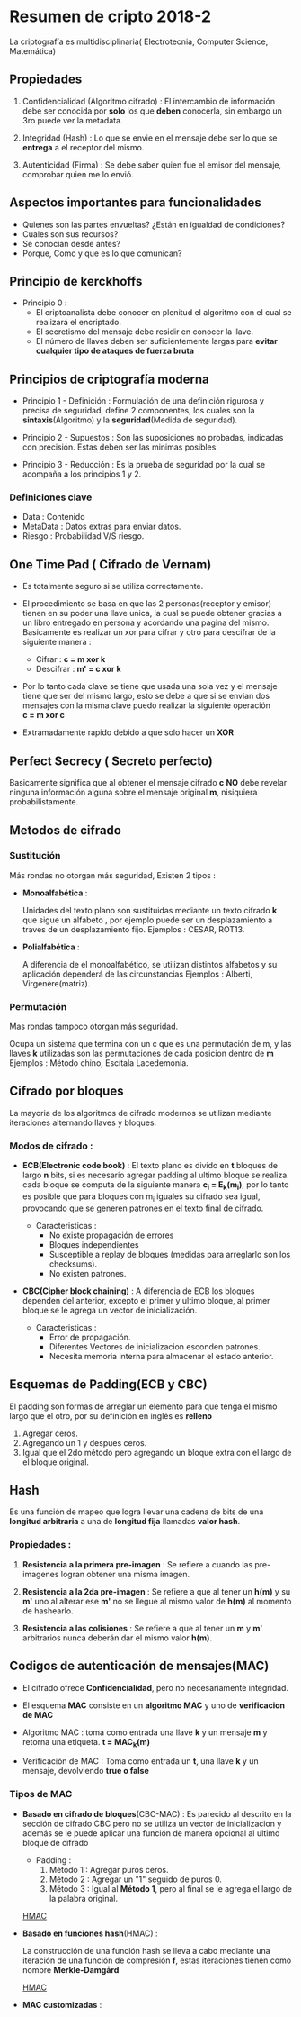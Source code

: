 # Resumen de cripto 2018-2
La criptografía es multidisciplinaria( Electrotecnia, Computer Science, Matemática)

## Propiedades

  1. Confidencialidad (Algoritmo cifrado) : El intercambio de información debe ser conocida por **solo** los que **deben** conocerla, sin embargo un 3ro puede ver la metadata.

  2. Integridad (Hash) : Lo que se envie en el mensaje debe ser lo que se **entrega** a el receptor del mismo.

  3. Autenticidad (Firma) : Se debe saber quien fue el emisor del mensaje, comprobar quien me lo envió.

## Aspectos importantes para funcionalidades

 * Quienes son las partes envueltas? ¿Están en igualdad de condiciones?
 * Cuales son sus recursos?
 * Se conocian desde antes?
 * Porque, Como y que es lo que comunican?

## Principio de kerckhoffs

- Principio 0 :
  - El criptoanalista debe conocer en plenitud el algoritmo con el cual se realizará el encriptado.
  - El secretismo del mensaje debe residir en conocer la llave.
  - El número de llaves deben ser suficientemente largas para **evitar cualquier tipo de ataques de fuerza bruta**

## Principios de criptografía moderna

  - Principio 1 - Definición : Formulación de una definición rigurosa y precisa de seguridad, define 2 componentes, los cuales son la **sintaxis**(Algoritmo) y la **seguridad**(Medida de seguridad).

  - Principio 2 - Supuestos : Son las suposiciones no probadas, indicadas con precisión. Estas deben ser las minimas posibles.

  - Principio 3 - Reducción : Es la prueba de seguridad por la cual se acompaña a los principios 1 y 2.


### Definiciones clave
  - Data : Contenido
  - MetaData : Datos extras para enviar datos.
  - Riesgo : Probabilidad V/S riesgo.


## One Time Pad ( Cifrado de Vernam)

- Es totalmente seguro si se utiliza correctamente.

- El procedimiento se basa en que las 2 personas(receptor y emisor) tienen en su poder una llave unica, la cual  se puede obtener gracias a un libro entregado en persona y acordando una pagina del mismo. Basicamente es realizar un xor para cifrar y otro para descifrar de la siguiente manera :

  * Cifrar : **c = m xor k**
  * Descifrar : **m' = c xor k**

- Por lo tanto cada clave se tiene que usada una sola vez y el mensaje tiene que ser del mismo largo, esto se debe a que si se envian dos mensajes con la misma clave puedo realizar la siguiente operación  
**c = m xor c**

- Extramadamente rapido debido a que solo hacer un **XOR**

## Perfect Secrecy ( Secreto perfecto)

Basicamente significa que al obtener el mensaje cifrado **c** **NO** debe revelar ninguna información alguna sobre el mensaje original **m**, nisiquiera probabilistamente.


## Metodos de cifrado

### Sustitución
Más rondas no otorgan más seguridad, Existen 2 tipos  :

- **Monoalfabética** :

  Unidades del texto plano son sustituidas mediante un texto cifrado **k** que sigue un alfabeto , por ejemplo puede ser un desplazamiento a traves de un desplazamiento fijo.
  Ejemplos : CESAR, ROT13.

- **Polialfabética** :

  A diferencia de el monoalfabético, se utilizan distintos alfabetos y su aplicación dependerá de las circunstancias
  Ejemplos : Alberti, Virgenère(matriz).

### Permutación
Mas rondas tampoco otorgan más seguridad.

Ocupa un sistema que termina con un c que es una permutación de m, y las llaves **k** utilizadas son las permutaciones de cada posicion dentro de **m**
Ejemplos : Método chino, Escítala Lacedemonia.

## Cifrado por bloques

La mayoria de los algoritmos de cifrado modernos se utilizan mediante iteraciones alternando llaves y bloques.

### Modos de cifrado :

- **ECB(Electronic code book)** :
  El texto plano es divido en **t** bloques de largo **n** bits, si es necesario agregar padding al ultimo bloque se realiza. cada bloque se computa de la siguiente manera **c<sub>i</sub> = E<sub>k</sub>(m<sub>i</sub>)**, por lo tanto es posible que para bloques con m<sub>i</sub> iguales su cifrado sea igual, provocando que se generen patrones en el texto final de cifrado.
  * Caracteristicas :
    - No existe propagación de errores
    - Bloques independientes
    - Susceptible a replay de bloques (medidas para arreglarlo son los checksums).
    - No existen patrones.

- **CBC(Cipher block chaining)** :
  A diferencia de ECB los bloques dependen del anterior, excepto el primer y ultimo bloque, al primer bloque se le agrega un vector de inicialización.
  * Caracteristicas :
    - Error de propagación.
    - Diferentes Vectores de inicializacion esconden patrones.
    - Necesita memoria interna para almacenar el estado anterior.

## Esquemas de Padding(ECB y CBC)

 El padding son formas de arreglar un elemento para que tenga el mismo largo que el otro, por su definición en inglés es **relleno**

 1. Agregar ceros.
 2. Agregando un 1 y despues ceros.
 3. Igual que el 2do método pero agregando un bloque extra con el largo de el bloque original.

## Hash
Es una función de mapeo que logra llevar una cadena de bits de una **longitud arbitraria** a una de **longitud fija** llamadas **valor hash**.
### Propiedades :
  1. **Resistencia a la primera pre-imagen** : Se refiere a cuando las pre-imagenes logran obtener una misma imagen.

  2. **Resistencia a la 2da pre-imagen** :  Se refiere a que al tener un **h(m)** y su **m'** uno al alterar ese **m'** no se llegue al mismo valor de **h(m)** al momento de hashearlo.

  3. **Resistencia a las colisiones** : Se refiere a que al tener un **m** y **m'** arbitrarios nunca deberán dar el mismo valor **h(m)**.

## Codigos de autenticación de mensajes(MAC)

 - El cifrado ofrece **Confidencialidad**, pero no necesariamente integridad.

 - El esquema **MAC** consiste en un **algoritmo MAC** y uno de **verificacion de MAC**
  * Algoritmo MAC : toma como entrada una llave **k** y un mensaje **m** y retorna una etiqueta.
  **t = MAC<sub>k</sub>(m)**

  * Verificación de MAC : Toma como entrada un **t**, una llave **k** y un mensaje, devolviendo **true o false**

### Tipos de MAC
  * **Basado en cifrado de bloques**(CBC-MAC) :
    Es parecido al descrito en la sección de cifrado CBC pero no se utiliza un vector de inicializacion y además se le puede aplicar una función de manera opcional al ultimo bloque de cifrado

    * Padding :
      1. Método 1 : Agregar puros ceros.
      2. Método 2 : Agregar un "1" seguido de puros 0.
      3. Método 3 : Igual al **Método 1**, pero al final se le agrega el largo de la palabra original.

    [HMAC](https://github.com/IgnacioYanjari/Cripto/tree/master/img/CBC-MAC.png)

  * **Basado en funciones hash**(HMAC) :

    La construcción de una función hash se lleva a cabo mediante una iteración de una función de compresión **f**, estas iteraciones tienen como nombre **Merkle-Damgård**

    [HMAC](https://github.com/IgnacioYanjari/Cripto/tree/master/img/HMAC.png)

  * **MAC customizadas** :
